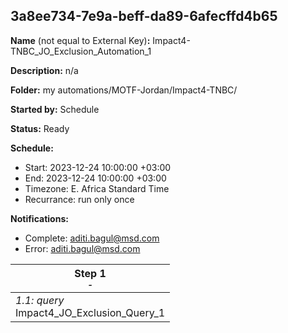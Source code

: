 ## 3a8ee734-7e9a-beff-da89-6afecffd4b65

**Name** (not equal to External Key)**:** Impact4-TNBC_JO_Exclusion_Automation_1

**Description:** n/a

**Folder:** my automations/MOTF-Jordan/Impact4-TNBC/

**Started by:** Schedule

**Status:** Ready

**Schedule:**

* Start: 2023-12-24 10:00:00 +03:00
* End: 2023-12-24 10:00:00 +03:00
* Timezone: E. Africa Standard Time
* Recurrance: run only once

**Notifications:**

* Complete: aditi.bagul@msd.com
* Error: aditi.bagul@msd.com

| Step 1<br>_<small>-</small>_ |
| --- |
| _1.1: query_<br>Impact4_JO_Exclusion_Query_1 |
